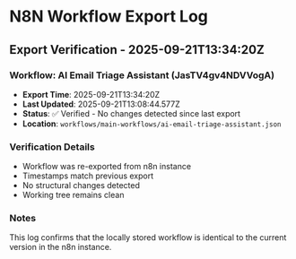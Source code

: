 # N8N Workflow Export Log

## Export Verification - 2025-09-21T13:34:20Z

### Workflow: AI Email Triage Assistant (JasTV4gv4NDVVogA)

- **Export Time**: 2025-09-21T13:34:20Z
- **Last Updated**: 2025-09-21T13:08:44.577Z  
- **Status**: ✅ Verified - No changes detected since last export
- **Location**: `workflows/main-workflows/ai-email-triage-assistant.json`

### Verification Details
- Workflow was re-exported from n8n instance
- Timestamps match previous export
- No structural changes detected
- Working tree remains clean

### Notes
This log confirms that the locally stored workflow is identical to the current version in the n8n instance.